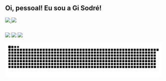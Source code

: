 ## Oi, pessoal! Eu sou a Gi Sodré! 
 <div>
  <a href="https://github.com/leka-sda">
  <img height="180em" src="https://github-readme-stats.vercel.app/api?username=leka-sda&show_icons=true&theme=dracula&include_all_commits=true&count_private=true"/>
  <img height="180em" src="https://github-readme-stats.vercel.app/api/top-langs/?username=leka-sda&layout=compact&langs_count=16&theme=dracula"/>
</div>
 
  ##
 
<div> 
<a href="https://www.linkedin.com/in/giselesodre" target="_blank"><img src="https://img.shields.io/badge/-LinkedIn-%230077B5?style=for-the-badge&logo=linkedin&logoColor=white" target="_blank"></a> 
<a href = "mailto:gisodre.sda@gmail.com"><img src="https://img.shields.io/badge/-Gmail-%23333?style=for-the-badge&logo=gmail&logoColor=white" target="_blank"></a>
<a href="https://instagram.com/gisodre.sda" target="_blank"><img src="https://img.shields.io/badge/-Instagram-%23E4405F?style=for-the-badge&logo=instagram&logoColor=white" target="_blank"></a>

 
  ![Snake animation](https://github.com/leka-sda/leka-sda/blob/output/github-contribution-grid-snake.svg)
 
</div>
